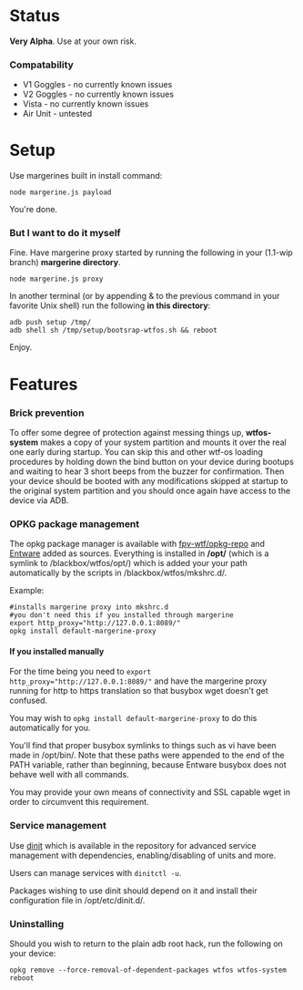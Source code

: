 # Status
**Very Alpha**. Use at your own risk.

### Compatability

 - V1 Goggles - no currently known issues
 - V2 Goggles - no currently known issues
 - Vista - no currently known issues
 - Air Unit - untested

# Setup

Use margerines built in install command:

    node margerine.js payload
You're done.

### But I want to do it myself
Fine.
Have margerine proxy started by running the following in your (1.1-wip branch) **margerine directory**.

    node margerine.js proxy

In another terminal (or by appending & to the previous command in your favorite Unix shell) run the following **in this directory**:

    adb push setup /tmp/
    adb shell sh /tmp/setup/bootsrap-wtfos.sh && reboot
Enjoy.


# Features

### Brick prevention
To offer some degree of protection against messing things up, **wtfos-system** makes a copy of your system partition and mounts it over the real one early during startup. You can skip this and other wtf-os loading procedures by holding down the bind button on your device during bootups and waiting to hear 3 short beeps from the buzzer for confirmation.
Then your device should be booted with any modifications skipped at startup to the original system partition and you should once again have access to the device via ADB. 

### OPKG package management
The opkg package manager is available with [fpv-wtf/opkg-repo](https://repo.fpv.wtf/pigeon/) and [Entware](https://bin.entware.net/armv7sf-k3.2/Packages.html) added as sources. 
Everything is installed in **/opt/** (which is a symlink to /blackbox/wtfos/opt/) which is added your your path automatically by the scripts in /blackbox/wtfos/mkshrc.d/.

Example:

    #installs margerine proxy into mkshrc.d
    #you don't need this if you installed through margerine
    export http_proxy="http://127.0.0.1:8089/"
    opkg install default-margerine-proxy

#### If you installed manually
For the time being you need to `export http_proxy="http://127.0.0.1:8089/"` and have the margerine proxy running for http to https translation so that busybox wget doesn't get confused.

You may wish to `opkg install default-margerine-proxy` to do this automatically for you. 

You'll find that proper busybox symlinks to things such as vi have been made in /opt/bin/. Note that these paths were appended to the end of the PATH variable, rather than beginning, because Entware busybox does not behave well with all commands.

You may provide your own means of connectivity and SSL capable wget in order to circumvent this requirement.

### Service management
Use [dinit](https://github.com/stylesuxx/dji-hd-fpv-dinit) which is available in the repository for advanced service management with dependencies, enabling/disabling of units and more. 

Users can manage services with `dinitctl -u`.

Packages wishing to use dinit should depend on it and install their configuration file in /opt/etc/dinit.d/.

### Uninstalling
Should you wish to return to the plain adb root hack, run the following on your device:

    opkg remove --force-removal-of-dependent-packages wtfos wtfos-system
    reboot

